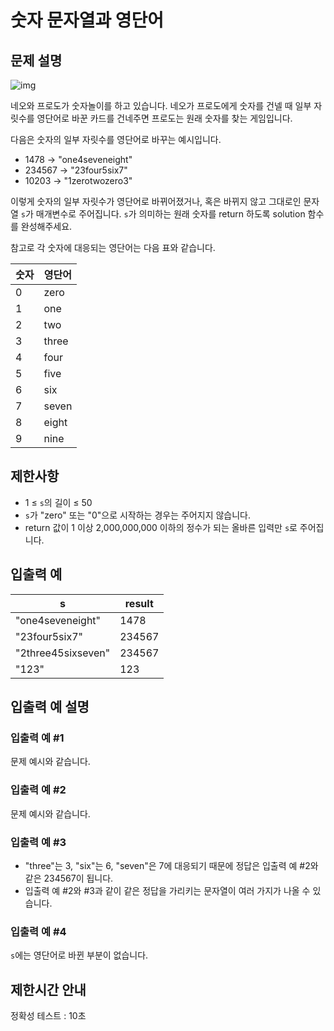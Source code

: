 # 숫자 문자열과 영단어
## 문제 설명    
![img](https://grepp-programmers.s3.ap-northeast-2.amazonaws.com/files/production/d31cb063-4025-4412-8cbc-6ac6909cf93e/img1.png)  
  
  
네오와 프로도가 숫자놀이를 하고 있습니다. 네오가 프로도에게 숫자를 건넬 때 일부 자릿수를 영단어로 바꾼 카드를 건네주면 프로도는 원래 숫자를 찾는 게임입니다.  
  
다음은 숫자의 일부 자릿수를 영단어로 바꾸는 예시입니다.  
  
- 1478 → "one4seveneight"  
- 234567 → "23four5six7"  
- 10203 → "1zerotwozero3"  
  
이렇게 숫자의 일부 자릿수가 영단어로 바뀌어졌거나, 혹은 바뀌지 않고 그대로인 문자열 `s`가 매개변수로 주어집니다. `s`가 의미하는 원래 숫자를 return 하도록 solution 함수를 완성해주세요.  
  
참고로 각 숫자에 대응되는 영단어는 다음 표와 같습니다.  
  
|숫자|	영단어|
|-|-|  
|0|	zero  |
|1|	one  |
|2|	two  |
|3|	three  |
|4|	four  |
|5|	five  |
|6|	six  |
|7|	seven  |
|8|	eight  |
|9|	nine  |
  

## 제한사항  
- 1 ≤ `s`의 길이 ≤ 50  
- `s`가 "zero" 또는 "0"으로 시작하는 경우는 주어지지 않습니다.  
- return 값이 1 이상 2,000,000,000 이하의 정수가 되는 올바른 입력만 `s`로 주어집니다.  

## 입출력 예  
|s|	result|  
|-|-|
|"one4seveneight"|	1478|  
|"23four5six7"|	234567  |
|"2three45sixseven"	|234567  |
|"123"	|123  |


## 입출력 예 설명  
### 입출력 예 #1  
문제 예시와 같습니다.  
  

### 입출력 예 #2  
문제 예시와 같습니다.  
  
  
### 입출력 예 #3  
- "three"는 3, "six"는 6, "seven"은 7에 대응되기 때문에 정답은 입출력 예 #2와 같은 234567이 됩니다.  
- 입출력 예 #2와 #3과 같이 같은 정답을 가리키는 문자열이 여러 가지가 나올 수 있습니다.  
  
  
### 입출력 예 #4  
  
`s`에는 영단어로 바뀐 부분이 없습니다.  


## 제한시간 안내  
정확성 테스트 : 10초